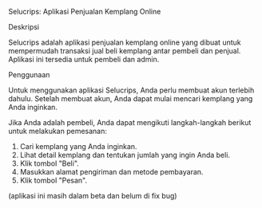 Selucrips: Aplikasi Penjualan Kemplang Online

Deskripsi

Selucrips adalah aplikasi penjualan kemplang online yang dibuat untuk mempermudah transaksi jual beli kemplang antar pembeli dan penjual.
Aplikasi ini tersedia untuk pembeli dan admin.

Penggunaan

Untuk menggunakan aplikasi Selucrips, Anda perlu membuat akun terlebih dahulu. Setelah membuat akun, Anda dapat mulai mencari kemplang yang Anda inginkan.

Jika Anda adalah pembeli, Anda dapat mengikuti langkah-langkah berikut untuk melakukan pemesanan:

  1.  Cari kemplang yang Anda inginkan.
  2.  Lihat detail kemplang dan tentukan jumlah yang ingin Anda beli.
  3.  Klik tombol "Beli".
  4.  Masukkan alamat pengiriman dan metode pembayaran.
  5.  Klik tombol "Pesan".

(aplikasi ini masih dalam beta dan belum di fix bug) 
